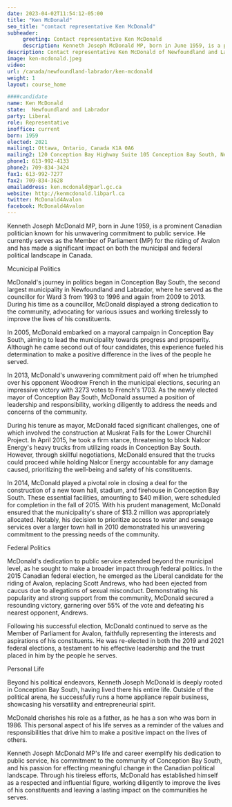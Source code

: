```yaml
---
date: 2023-04-02T11:54:12-05:00
title: "Ken McDonald"
seo_title: "contact representative Ken McDonald"
subheader:
     greeting: Contact representative Ken McDonald
     description: Kenneth Joseph McDonald MP, born in June 1959, is a prominent Canadian politician known for his unwavering commitment to public service. He currently serves as the Member of Parliament (MP) for the riding of Avalon and has made a significant impact on both the municipal and federal political landscape in Canada.
description: Contact representative Ken McDonald of Newfoundland and Labrador. Contact information for Ken McDonald includes email address, phone number, and mailing address.
image: ken-mcdonald.jpeg
video:
url: /canada/newfoundland-labrador/ken-mcdonald
weight: 1
layout: course_home

####candidate
name: Ken McDonald
state:	Newfoundland and Labrador
party: Liberal
role: Representative
inoffice: current
born: 1959
elected: 2021
mailing1: Ottawa, Ontario, Canada K1A 0A6
mailing2: 120 Conception Bay Highway Suite 105 Conception Bay South, Newfoundland and Labrador A1W 3A6
phone1: 613-992-4133
phone2: 709-834-3424
fax1: 613-992-7277
fax2: 709-834-3628
emailaddress: ken.mcdonald@parl.gc.ca
website: http://kenmcdonald.libparl.ca
twitter: McDonald4Avalon
facebook: McDonald4Avalon
---
```


Kenneth Joseph McDonald MP, born in June 1959, is a prominent Canadian politician known for his unwavering commitment to public service. He currently serves as the Member of Parliament (MP) for the riding of Avalon and has made a significant impact on both the municipal and federal political landscape in Canada.

Mcunicipal Politics

McDonald's journey in politics began in Conception Bay South, the second largest municipality in Newfoundland and Labrador, where he served as the councillor for Ward 3 from 1993 to 1996 and again from 2009 to 2013. During his time as a councillor, McDonald displayed a strong dedication to the community, advocating for various issues and working tirelessly to improve the lives of his constituents.

In 2005, McDonald embarked on a mayoral campaign in Conception Bay South, aiming to lead the municipality towards progress and prosperity. Although he came second out of four candidates, this experience fueled his determination to make a positive difference in the lives of the people he served.

In 2013, McDonald's unwavering commitment paid off when he triumphed over his opponent Woodrow French in the municipal elections, securing an impressive victory with 3273 votes to French's 1703. As the newly elected mayor of Conception Bay South, McDonald assumed a position of leadership and responsibility, working diligently to address the needs and concerns of the community.

During his tenure as mayor, McDonald faced significant challenges, one of which involved the construction at Muskrat Falls for the Lower Churchill Project. In April 2015, he took a firm stance, threatening to block Nalcor Energy's heavy trucks from utilizing roads in Conception Bay South. However, through skillful negotiations, McDonald ensured that the trucks could proceed while holding Nalcor Energy accountable for any damage caused, prioritizing the well-being and safety of his constituents.

In 2014, McDonald played a pivotal role in closing a deal for the construction of a new town hall, stadium, and firehouse in Conception Bay South. These essential facilities, amounting to $40 million, were scheduled for completion in the fall of 2015. With his prudent management, McDonald ensured that the municipality's share of $13.2 million was appropriately allocated. Notably, his decision to prioritize access to water and sewage services over a larger town hall in 2010 demonstrated his unwavering commitment to the pressing needs of the community.

Federal Politics

McDonald's dedication to public service extended beyond the municipal level, as he sought to make a broader impact through federal politics. In the 2015 Canadian federal election, he emerged as the Liberal candidate for the riding of Avalon, replacing Scott Andrews, who had been ejected from caucus due to allegations of sexual misconduct. Demonstrating his popularity and strong support from the community, McDonald secured a resounding victory, garnering over 55% of the vote and defeating his nearest opponent, Andrews.

Following his successful election, McDonald continued to serve as the Member of Parliament for Avalon, faithfully representing the interests and aspirations of his constituents. He was re-elected in both the 2019 and 2021 federal elections, a testament to his effective leadership and the trust placed in him by the people he serves.

Personal Life

Beyond his political endeavors, Kenneth Joseph McDonald is deeply rooted in Conception Bay South, having lived there his entire life. Outside of the political arena, he successfully runs a home appliance repair business, showcasing his versatility and entrepreneurial spirit.

McDonald cherishes his role as a father, as he has a son who was born in 1986. This personal aspect of his life serves as a reminder of the values and responsibilities that drive him to make a positive impact on the lives of others.

Kenneth Joseph McDonald MP's life and career exemplify his dedication to public service, his commitment to the community of Conception Bay South, and his passion for effecting meaningful change in the Canadian political landscape. Through his tireless efforts, McDonald has established himself as a respected and influential figure, working diligently to improve the lives of his constituents and leaving a lasting impact on the communities he serves.
